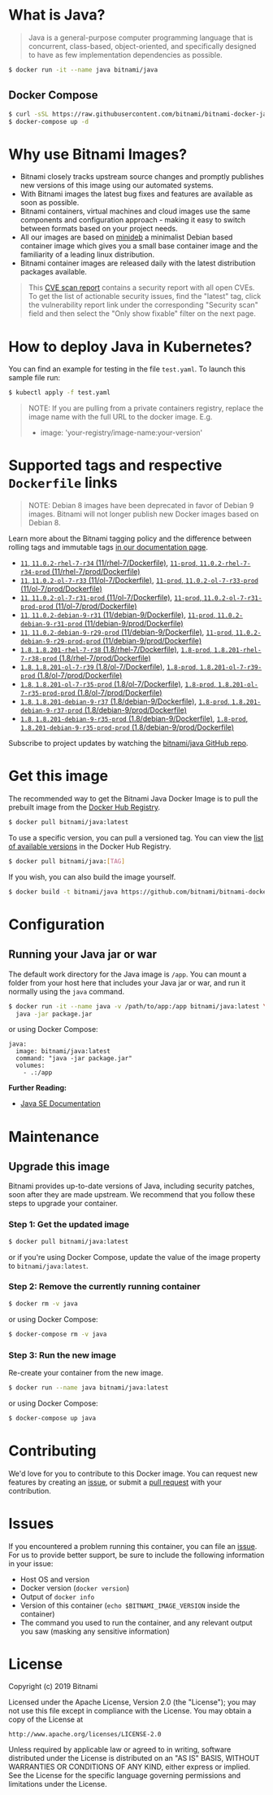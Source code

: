 # What is Java?

> Java is a general-purpose computer programming language that is concurrent, class-based, object-oriented, and specifically designed to have as few implementation dependencies as possible.

```bash
$ docker run -it --name java bitnami/java
```

## Docker Compose

```bash
$ curl -sSL https://raw.githubusercontent.com/bitnami/bitnami-docker-java/master/docker-compose.yml > docker-compose.yml
$ docker-compose up -d
```

# Why use Bitnami Images?

* Bitnami closely tracks upstream source changes and promptly publishes new versions of this image using our automated systems.
* With Bitnami images the latest bug fixes and features are available as soon as possible.
* Bitnami containers, virtual machines and cloud images use the same components and configuration approach - making it easy to switch between formats based on your project needs.
* All our images are based on [minideb](https://github.com/bitnami/minideb) a minimalist Debian based container image which gives you a small base container image and the familiarity of a leading linux distribution.
* Bitnami container images are released daily with the latest distribution packages available.


> This [CVE scan report](https://quay.io/repository/bitnami/java?tab=tags) contains a security report with all open CVEs. To get the list of actionable security issues, find the "latest" tag, click the vulnerability report link under the corresponding "Security scan" field and then select the "Only show fixable" filter on the next page.

# How to deploy Java in Kubernetes?

You can find an example for testing in the file `test.yaml`. To launch this sample file run:

```bash
$ kubectl apply -f test.yaml
```

> NOTE: If you are pulling from a private containers registry, replace the image name with the full URL to the docker image. E.g.
>
> - image: 'your-registry/image-name:your-version'

# Supported tags and respective `Dockerfile` links

> NOTE: Debian 8 images have been deprecated in favor of Debian 9 images. Bitnami will not longer publish new Docker images based on Debian 8.

Learn more about the Bitnami tagging policy and the difference between rolling tags and immutable tags [in our documentation page](https://docs.bitnami.com/containers/how-to/understand-rolling-tags-containers/).


- [`11`, `11.0.2-rhel-7-r34` (11/rhel-7/Dockerfile)](https://github.com/bitnami/bitnami-docker-java/blob/11.0.2-rhel-7-r34/11/rhel-7/Dockerfile), [`11-prod`, `11.0.2-rhel-7-r34-prod` (11/rhel-7/prod/Dockerfile)](https://github.com/bitnami/bitnami-docker-java/blob/11.0.2-rhel-7-r34/11/rhel-7/prod/Dockerfile)
- [`11`, `11.0.2-ol-7-r33` (11/ol-7/Dockerfile)](https://github.com/bitnami/bitnami-docker-java/blob/11.0.2-ol-7-r33/11/ol-7/Dockerfile), [`11-prod`, `11.0.2-ol-7-r33-prod` (11/ol-7/prod/Dockerfile)](https://github.com/bitnami/bitnami-docker-java/blob/11.0.2-ol-7-r33/11/ol-7/prod/Dockerfile)
- [`11`, `11.0.2-ol-7-r31-prod` (11/ol-7/Dockerfile)](https://github.com/bitnami/bitnami-docker-java/blob/11.0.2-ol-7-r31-prod/11/ol-7/Dockerfile), [`11-prod`, `11.0.2-ol-7-r31-prod-prod` (11/ol-7/prod/Dockerfile)](https://github.com/bitnami/bitnami-docker-java/blob/11.0.2-ol-7-r31-prod/11/ol-7/prod/Dockerfile)
- [`11`, `11.0.2-debian-9-r31` (11/debian-9/Dockerfile)](https://github.com/bitnami/bitnami-docker-java/blob/11.0.2-debian-9-r31/11/debian-9/Dockerfile), [`11-prod`, `11.0.2-debian-9-r31-prod` (11/debian-9/prod/Dockerfile)](https://github.com/bitnami/bitnami-docker-java/blob/11.0.2-debian-9-r31/11/debian-9/prod/Dockerfile)
- [`11`, `11.0.2-debian-9-r29-prod` (11/debian-9/Dockerfile)](https://github.com/bitnami/bitnami-docker-java/blob/11.0.2-debian-9-r29-prod/11/debian-9/Dockerfile), [`11-prod`, `11.0.2-debian-9-r29-prod-prod` (11/debian-9/prod/Dockerfile)](https://github.com/bitnami/bitnami-docker-java/blob/11.0.2-debian-9-r29-prod/11/debian-9/prod/Dockerfile)
- [`1.8`, `1.8.201-rhel-7-r38` (1.8/rhel-7/Dockerfile)](https://github.com/bitnami/bitnami-docker-java/blob/1.8.201-rhel-7-r38/1.8/rhel-7/Dockerfile), [`1.8-prod`, `1.8.201-rhel-7-r38-prod` (1.8/rhel-7/prod/Dockerfile)](https://github.com/bitnami/bitnami-docker-java/blob/1.8.201-rhel-7-r38/1.8/rhel-7/prod/Dockerfile)
- [`1.8`, `1.8.201-ol-7-r39` (1.8/ol-7/Dockerfile)](https://github.com/bitnami/bitnami-docker-java/blob/1.8.201-ol-7-r39/1.8/ol-7/Dockerfile), [`1.8-prod`, `1.8.201-ol-7-r39-prod` (1.8/ol-7/prod/Dockerfile)](https://github.com/bitnami/bitnami-docker-java/blob/1.8.201-ol-7-r39/1.8/ol-7/prod/Dockerfile)
- [`1.8`, `1.8.201-ol-7-r35-prod` (1.8/ol-7/Dockerfile)](https://github.com/bitnami/bitnami-docker-java/blob/1.8.201-ol-7-r35-prod/1.8/ol-7/Dockerfile), [`1.8-prod`, `1.8.201-ol-7-r35-prod-prod` (1.8/ol-7/prod/Dockerfile)](https://github.com/bitnami/bitnami-docker-java/blob/1.8.201-ol-7-r35-prod/1.8/ol-7/prod/Dockerfile)
- [`1.8`, `1.8.201-debian-9-r37` (1.8/debian-9/Dockerfile)](https://github.com/bitnami/bitnami-docker-java/blob/1.8.201-debian-9-r37/1.8/debian-9/Dockerfile), [`1.8-prod`, `1.8.201-debian-9-r37-prod` (1.8/debian-9/prod/Dockerfile)](https://github.com/bitnami/bitnami-docker-java/blob/1.8.201-debian-9-r37/1.8/debian-9/prod/Dockerfile)
- [`1.8`, `1.8.201-debian-9-r35-prod` (1.8/debian-9/Dockerfile)](https://github.com/bitnami/bitnami-docker-java/blob/1.8.201-debian-9-r35-prod/1.8/debian-9/Dockerfile), [`1.8-prod`, `1.8.201-debian-9-r35-prod-prod` (1.8/debian-9/prod/Dockerfile)](https://github.com/bitnami/bitnami-docker-java/blob/1.8.201-debian-9-r35-prod/1.8/debian-9/prod/Dockerfile)

Subscribe to project updates by watching the [bitnami/java GitHub repo](https://github.com/bitnami/bitnami-docker-java).

# Get this image

The recommended way to get the Bitnami Java Docker Image is to pull the prebuilt image from the [Docker Hub Registry](https://hub.docker.com/r/bitnami/java).

```bash
$ docker pull bitnami/java:latest
```

To use a specific version, you can pull a versioned tag. You can view the [list of available versions](https://hub.docker.com/r/bitnami/java/tags/) in the Docker Hub Registry.

```bash
$ docker pull bitnami/java:[TAG]
```

If you wish, you can also build the image yourself.

```bash
$ docker build -t bitnami/java https://github.com/bitnami/bitnami-docker-java.git
```

# Configuration

## Running your Java jar or war

The default work directory for the Java image is `/app`. You can mount a folder from your host here that includes your Java jar or war, and run it normally using the `java` command.

```bash
$ docker run -it --name java -v /path/to/app:/app bitnami/java:latest \
  java -jar package.jar
```

or using Docker Compose:

```
java:
  image: bitnami/java:latest
  command: "java -jar package.jar"
  volumes:
    - .:/app
```

**Further Reading:**

  - [Java SE Documentation](https://docs.oracle.com/javase/8/docs/api/)

# Maintenance

## Upgrade this image

Bitnami provides up-to-date versions of Java, including security patches, soon after they are made upstream. We recommend that you follow these steps to upgrade your container.

### Step 1: Get the updated image

```bash
$ docker pull bitnami/java:latest
```

or if you're using Docker Compose, update the value of the image property to `bitnami/java:latest`.

### Step 2: Remove the currently running container

```bash
$ docker rm -v java
```

or using Docker Compose:

```bash
$ docker-compose rm -v java
```

### Step 3: Run the new image

Re-create your container from the new image.

```bash
$ docker run --name java bitnami/java:latest
```

or using Docker Compose:

```bash
$ docker-compose up java
```

# Contributing

We'd love for you to contribute to this Docker image. You can request new features by creating an [issue](https://github.com/bitnami/bitnami-docker-java/issues), or submit a [pull request](https://github.com/bitnami/bitnami-docker-java/pulls) with your contribution.

# Issues

If you encountered a problem running this container, you can file an [issue](https://github.com/bitnami/bitnami-docker-java/issues). For us to provide better support, be sure to include the following information in your issue:

- Host OS and version
- Docker version (`docker version`)
- Output of `docker info`
- Version of this container (`echo $BITNAMI_IMAGE_VERSION` inside the container)
- The command you used to run the container, and any relevant output you saw (masking any sensitive
information)

# License

Copyright (c) 2019 Bitnami

Licensed under the Apache License, Version 2.0 (the "License");
you may not use this file except in compliance with the License.
You may obtain a copy of the License at

    http://www.apache.org/licenses/LICENSE-2.0

Unless required by applicable law or agreed to in writing, software
distributed under the License is distributed on an "AS IS" BASIS,
WITHOUT WARRANTIES OR CONDITIONS OF ANY KIND, either express or implied.
See the License for the specific language governing permissions and
limitations under the License.
